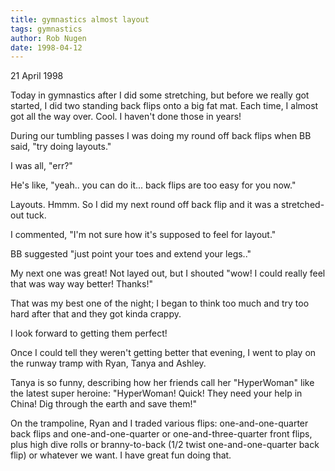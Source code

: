 ```yaml
---
title: gymnastics almost layout
tags: gymnastics
author: Rob Nugen
date: 1998-04-12
---
```


<title>Layouts!  almost</title>

<p class=date>21 April 1998</p>
<p>
Today in gymnastics after I did some stretching, but before we really got started, I did two standing back flips onto a big fat mat. Each time, I almost got all the way over. Cool. I haven't done those in years!
<p>
During our tumbling passes I was doing my round off back flips when BB said, "try doing layouts."
<p>
I was all, "err?"
<p>
He's like, "yeah.. you can do it... back flips are too easy for you now."
<p>
Layouts.  Hmmm.  So I did my next round off back flip and it was a stretched-out tuck.
<p>
I commented, "I'm not sure how it's supposed to feel for layout."
<p>
BB suggested "just point your toes and extend your legs.."
<p>
My next one was great! Not layed out, but I shouted "wow! I could really feel that was way way better!  Thanks!"
<p>
That was my best one of the night; I began to think too much and try too hard after that and they got kinda crappy.
<p>
I look forward to getting them perfect!
<p>
Once I could tell they weren't getting better that evening, I went to play on the runway tramp with Ryan, Tanya and Ashley.
<p>
Tanya is so funny, describing how her friends call her "HyperWoman" like the latest super heroine:  "HyperWoman! Quick! They need your help in China! Dig through the earth and save them!"
<p>
On the trampoline, Ryan and I traded various flips: one-and-one-quarter back flips and one-and-one-quarter or one-and-three-quarter front flips, plus high dive rolls or branny-to-back (1/2 twist one-and-one-quarter back flip) or whatever we want. I have great fun doing that.
</p>
